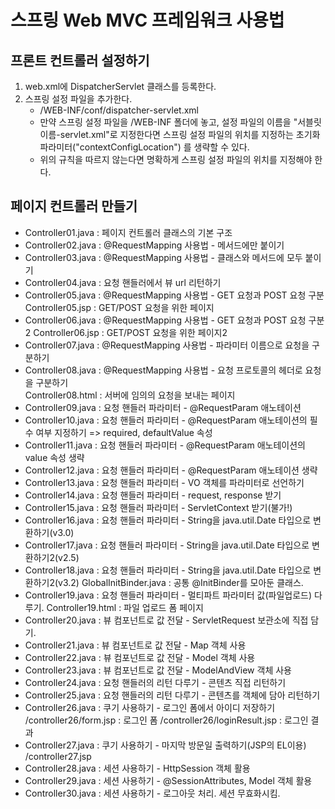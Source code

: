 # 스프링 Web MVC 프레임워크 사용법

## 프론트 컨트롤러 설정하기
1) web.xml에 DispatcherServlet 클래스를 등록한다.
2) 스프링 설정 파일을 추가한다.
   - /WEB-INF/conf/dispatcher-servlet.xml
   - 만약 스프링 설정 파일을 /WEB-INF 폴더에 놓고,
     설정 파일의 이름을 "서블릿이름-servlet.xml"로 지정한다면
     스프링 설정 파일의 위치를 지정하는 초기화 파라미터("contextConfigLocation")
     를 생략할 수 있다.
   - 위의 규칙을 따르지 않는다면 명확하게 스프링 설정 파일의 위치를 지정해야 한다.
       
## 페이지 컨트롤러 만들기
- Controller01.java : 페이지 컨트롤러 클래스의 기본 구조
- Controller02.java : @RequestMapping 사용법 - 메서드에만 붙이기
- Controller03.java : @RequestMapping 사용법 - 클래스와 메서드에 모두 붙이기 
- Controller04.java : 요청 핸들러에서 뷰 url 리턴하기
- Controller05.java : @RequestMapping 사용법 - GET 요청과 POST 요청 구분 
  Controller05.jsp : GET/POST 요청을 위한 페이지
- Controller06.java : @RequestMapping 사용법 - GET 요청과 POST 요청 구분2 
  Controller06.jsp : GET/POST 요청을 위한 페이지2
- Controller07.java : @RequestMapping 사용법 - 파라미터 이름으로 요청을 구분하기 
- Controller08.java : @RequestMapping 사용법 - 요청 프로토콜의 헤더로 요청을 구분하기  
  Controller08.html : 서버에 임의의 요청을 보내는 페이지 
- Controller09.java : 요청 핸들러 파라미터 - @RequestParam 애노테이션
- Controller10.java : 요청 핸들러 파라미터 - @RequestParam 애노테이션의 필수 여부 지정하기
                                              => required, defaultValue 속성
- Controller11.java : 요청 핸들러 파라미터 - @RequestParam 애노테이션의 value 속성 생략                                             
- Controller12.java : 요청 핸들러 파라미터 - @RequestParam 애노테이션 생략 
- Controller13.java : 요청 핸들러 파라미터 - VO 객체를 파라미터로 선언하기
- Controller14.java : 요청 핸들러 파라미터 - request, response 받기
- Controller15.java : 요청 핸들러 파라미터 - ServletContext 받기(불가!)
- Controller16.java : 요청 핸들러 파라미터 - String을 java.util.Date 타입으로 변환하기(v3.0)
- Controller17.java : 요청 핸들러 파라미터 - String을 java.util.Date 타입으로 변환하기2(v2.5)
- Controller18.java : 요청 핸들러 파라미터 - String을 java.util.Date 타입으로 변환하기2(v3.2)
  GlobalInitBinder.java : 공통 @InitBinder를 모아둔 클래스.
- Controller19.java : 요청 핸들러 파라미터 - 멀티파트 파라미터 값(파일업로드) 다루기.
  Controller19.html : 파일 업로드 폼 페이지
- Controller20.java : 뷰 컴포넌트로 값 전달 - ServletRequest 보관소에 직접 담기.   
- Controller21.java : 뷰 컴포넌트로 값 전달 - Map 객체 사용 
- Controller22.java : 뷰 컴포넌트로 값 전달 - Model 객체 사용 
- Controller23.java : 뷰 컴포넌트로 값 전달 - ModelAndView 객체 사용
- Controller24.java : 요청 핸들러의 리턴 다루기 - 콘텐츠 직접 리턴하기
- Controller25.java : 요청 핸들러의 리턴 다루기 - 콘텐츠를 객체에 담아 리턴하기
- Controller26.java : 쿠기 사용하기 - 로그인 폼에서 아이디 저장하기
  /controller26/form.jsp : 로그인 폼
  /controller26/loginResult.jsp : 로그인 결과  
- Controller27.java : 쿠기 사용하기 - 마지막 방문일 출력하기(JSP의 EL이용)
  /controller27.jsp
- Controller28.java : 세션 사용하기 - HttpSession 객체 활용
- Controller29.java : 세션 사용하기 - @SessionAttributes, Model 객체 활용
- Controller30.java : 세션 사용하기 - 로그아웃 처리. 세션 무효화시킴.









